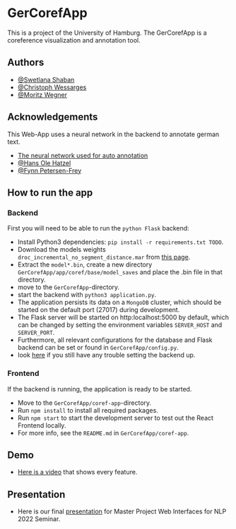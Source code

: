 # GerCorefApp

This is a project of the University of Hamburg. The GerCorefApp is a coreference visualization and annotation tool.

## Authors

- [@Swetlana Shaban](https://github.com/SwetlanaShaban)
- [@Christoph Wessarges](https://github.com/ChrisWess)
- [@Moritz Wegner](https://github.com/MoWe97)


## Acknowledgements
This Web-App uses a neural network in the backend to annotate german text.  
 - [The neural network used for auto annotation](https://github.com/uhh-lt/neural-coref)
 - [@Hans Ole Hatzel](https://github.com/hatzel)
 - [@Fynn Petersen-Frey](https://github.com/fynnos)


## How to run the app

### Backend
First you will need to be able to run the `python Flask` backend:
 - Install Python3 dependencies: `pip install -r requirements.txt TODO`.
 - Download the models weights `droc_incremental_no_segment_distance.mar` from [this page](https://github.com/uhh-lt/neural-coref/releases).
 - Extract the `model*.bin`, create a new directory `GerCorefApp/app/coref/base/model_saves` and place the .bin file in that directory.
 - move to the `GerCorefApp`-directory.
 - start the backend with `python3 application.py`.
 - The application persists its data on a `MongoDB` cluster, which should be started on the default port (27017) during development.
 - The Flask server will be started on http:localhost:5000 by default, which can be changed by setting the environment variables `SERVER_HOST` and `SERVER_PORT`.
 - Furthermore, all relevant configurations for the database and Flask backend can be set or found in `GerCorefApp/config.py`.
 - look [here](https://github.com/uhh-lt/neural-coref) if you still have any trouble setting the backend up.

### Frontend
If the backend is running, the application is ready to be started. 
 - Move to the `GerCorefApp/coref-app`-directory.
 - Run `npm install` to install all required packages.
 - Run `npm start` to start the development server to test out the React Frontend locally.
 - For more info, see the `README.md` in `GerCorefApp/coref-app`.

## Demo
* [Here is a video](https://cloud.mafiasi.de/s/CXEYqsoni88Zm5k) that shows every feature.

## Presentation
* Here is our final [presentation](https://github.com/ChrisWess/GerCorefApp/blob/master/Final_presentation_Coreference_Visualization.pdf) for Master Project Web Interfaces for NLP 2022 Seminar.


